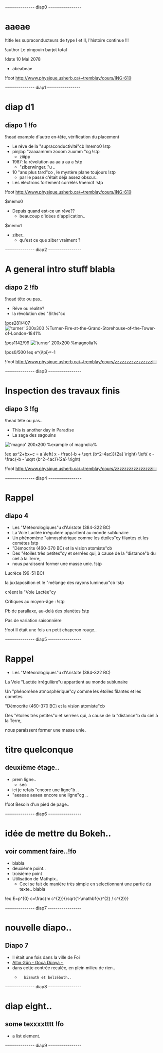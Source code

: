 
 --------------- diap0 ----------------- 

 
# aaeae

!title les supraconducteurs de type I et II, l'histoire continue !!!

!author Le pingouin barjot total

!date 10 Mai 2078

* abeabeae


!foot http://www.physique.usherb.ca/~tremblay/cours/ING-610


 --------------- diap1 ----------------- 

 # diap d1

## diapo 1 !fo

!head example d'autre en-tête, vérification du placement

* Le rêve de la "supraconductivité"cb !memo0 !stp
* pinjlap "zaaaammm zooom zuumm "cg !stp
    * ziiipp
* 1987: la révolution aa  aa a aa a !stp
    * "ziberwinger.."u ..
* 10 "ans plus tard"co , le mystère plane toujours !stp
	* par le passé c'était déjà assez obscur..
* Les électrons fortement corrélés !memo1 !stp



!foot http://www.physique.usherb.ca/~tremblay/cours/ING-610

$memo0

* Depuis quand est-ce un rêve??
    * beaucoup d'idées d'application..

$memo1

* ziber..
    * qu'est ce que ziber vraiment ?


 --------------- diap2 ----------------- 

 
# A general intro stuff blabla

## diapo 2 !fb

!head tête ou pas..

* Rêve ou réalité?
* la révolution des "Siths"co  

!pos281/407
!['turner' 300x300 %Turner-Fire-at-the-Grand-Storehouse-of-the-Tower-of-London-1841%](Turner-Fire-at-the-Grand-Storehouse-of-the-Tower-of-London-1841.jpg)

!pos1142/99
!['turner' 200x200 %magnolia%](magnolia.jpg)

!pos0/500
!eq e^{i\pi}=-1



!foot http://www.physique.usherb.ca/~tremblay/cours/zzzzzzzzzzzzzzzziiii


 --------------- diap3 ----------------- 

 
# Inspection des travaux finis

## diapo 3 !fg

!head tête ou pas..

* This is another day in Paradise
* La saga des sagouins 

!['magno' 200x200 %example of magnolia%](magnolia.jpg)

!eq ax^2+bx+c =
a
\left( x - \frac{-b + \sqrt {b^2-4ac}}{2a} \right)
\left( x - \frac{-b - \sqrt {b^2-4ac}}{2a} \right)



!foot http://www.physique.usherb.ca/~tremblay/cours/zzzzzzzzzzzzzzzziiii


 --------------- diap4 ----------------- 

 # Rappel

## diapo 4

* Les "Météorologiques"u d'Aristote (384-322 BC)
* La Voie Lactée irrégulière appartient au monde sublunaire
* Un phénomène "atmosphérique comme les étoiles"cy filantes et les comètes !stp
* "Démocrite (460-370 BC) et la vision atomiste"cb
* Des "étoiles très petites"cy et serrées qui, à cause de la "distance"b du ciel à la Terre,
* nous paraissent former une masse unie. !stp


Lucrèce (99-51 BC)

la juxtaposition et le "mélange des rayons lumineux"cb  !stp

créent la "Voie Lactée"cy 

Critiques au moyen-âge : !stp

Pb de parallaxe, au-delà des planètes !stp

Pas de variation saisonnière



!foot Il était une fois un petit chaperon rouge.. 


 --------------- diap5 ----------------- 

 # Rappel

* Les "Météorologiques"u d'Aristote (384-322 BC)

La Voie "Lactée irrégulière"u appartient au monde sublunaire

Un "phénomène atmosphérique"cy comme les étoiles filantes et les comètes

"Démocrite (460-370 BC) et la vision atomiste"cb 

Des "étoiles très petites"u et serrées qui, à cause de la "distance"b du ciel à la Terre,

nous paraissent former une masse unie.

# titre quelconque

## deuxième étage..

* prem ligne..
	* sec
* ici je refais "encore une ligne"b .. 
* "aeaeae aeaea  encore une ligne"cg ..  

!foot Besoin d'un pied de page.. 


 --------------- diap6 ----------------- 

  # idée de mettre du Bokeh..

 ## voir comment faire..!fo 

* blabla
* deuxième point.. 
* troisième point
* Utilisation de Mathpix.. 
	* Ceci se fait de manière très simple en sélectionnant une partie du texte.. blabla

!eq E=p^{0} c=\frac{m c^{2}}{\sqrt{1-\mathbf{v}^{2} / c^{2}}}




 --------------- diap7 ----------------- 

  # nouvelle diapo..

 ## Diapo 7

 * Il était une fois dans la ville de Foi
 * [Altın Gün - Goca Dünya ;;](https://www.youtube.com/watch?v=WXTIJzPg1H4)
 * dans cette contrée reculée, en plein milieu de rien.. 
 	* ```
    	bizmuth et belzébuth.. 
        ```


 --------------- diap8 ----------------- 

  # diap eight.. 
 
 ## some texxxxtttt !fo
 
 * a list element. 

 --------------- diap9 ----------------- 

  
